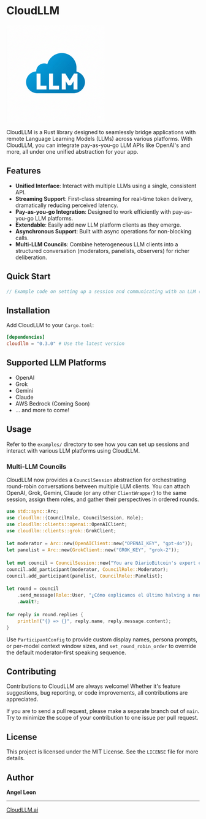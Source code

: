 

# CloudLLM

<img src="https://github.com/CloudLLM-ai/cloudllm/blob/master/logo.png?raw=true" width="256"/>

CloudLLM is a Rust library designed to seamlessly bridge applications with remote Language Learning Models (LLMs) across various platforms. With CloudLLM, you can integrate pay-as-you-go LLM APIs like OpenAI's and more, all under one unified abstraction for your app.

## Features

- **Unified Interface**: Interact with multiple LLMs using a single, consistent API.
- **Streaming Support**: First-class streaming for real-time token delivery, dramatically reducing perceived latency.
- **Pay-as-you-go Integration**: Designed to work efficiently with pay-as-you-go LLM platforms.
- **Extendable**: Easily add new LLM platform clients as they emerge.
- **Asynchronous Support**: Built with async operations for non-blocking calls.
- **Multi-LLM Councils**: Combine heterogeneous LLM clients into a structured conversation (moderators, panelists, observers) for richer deliberation.

## Quick Start

```rust
// Example code on setting up a session and communicating with an LLM (this is just a placeholder for now).
```

## Installation

Add CloudLLM to your `Cargo.toml`:

```toml
[dependencies]
cloudllm = "0.3.0" # Use the latest version
```

## Supported LLM Platforms

- OpenAI
- Grok
- Gemini
- Claude
- AWS Bedrock (Coming Soon)
- ... and more to come!

## Usage

Refer to the `examples/` directory to see how you can set up sessions and interact with various LLM platforms using CloudLLM.

### Multi-LLM Councils

CloudLLM now provides a `CouncilSession` abstraction for orchestrating round-robin conversations between multiple LLM clients. You can attach OpenAI, Grok, Gemini, Claude (or any other `ClientWrapper`) to the same session, assign them roles, and gather their perspectives in ordered rounds.

```rust
use std::sync::Arc;
use cloudllm::{CouncilRole, CouncilSession, Role};
use cloudllm::clients::openai::OpenAIClient;
use cloudllm::clients::grok::GrokClient;

let moderator = Arc::new(OpenAIClient::new("OPENAI_KEY", "gpt-4o"));
let panelist = Arc::new(GrokClient::new("GROK_KEY", "grok-2"));

let mut council = CouncilSession::new("You are DiarioBitcoin's expert editorial board.");
council.add_participant(moderator, CouncilRole::Moderator);
council.add_participant(panelist, CouncilRole::Panelist);

let round = council
    .send_message(Role::User, "¿Cómo explicamos el último halving a nuevos lectores?".into(), None)
    .await?;

for reply in round.replies {
    println!("{} => {}", reply.name, reply.message.content);
}
```

Use `ParticipantConfig` to provide custom display names, persona prompts, or per-model context window sizes, and `set_round_robin_order` to override the default moderator-first speaking sequence.

## Contributing

Contributions to CloudLLM are always welcome! Whether it's feature suggestions, bug reporting, or code improvements, all contributions are appreciated.

If you are to send a pull request, please make a separate branch out of `main`. Try to minimize the scope of your contribution to one issue per pull request.

## License

This project is licensed under the MIT License. See the `LICENSE` file for more details.

## Author

**Angel Leon**

---

[CloudLLM.ai](https://cloudllm.ai)
